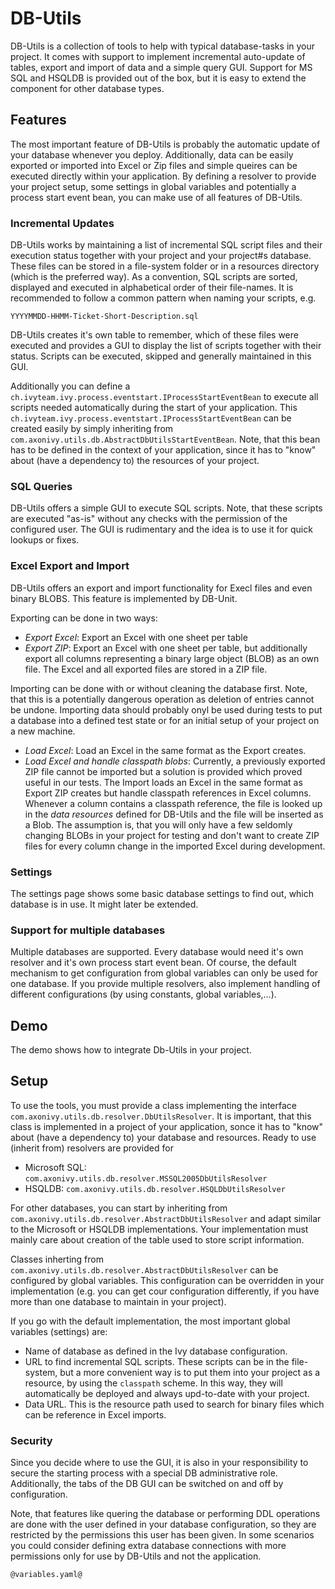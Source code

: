 <!--
Dear developer!     

When you create your very valuable documentation, please be aware that this Readme.md is not only published on github. This documentation is also processed automatically and published on our website. For this to work, the two headings "Demo" and "Setup" must not be changed
-->

# DB-Utils

<!--
The explanations under "MY-RRODUCT-NAME" are displayed  e.g. for the Connector A-Trust here: https://market.axonivy.com/a-trust#tab-description   
-->

DB-Utils is a collection of tools to help with typical database-tasks in your project.
It comes with support to implement incremental auto-update of tables, export and import
of data and a simple query GUI.
Support for MS SQL and HSQLDB is provided out of the box, but it is easy to extend the
component for other database types.

## Features

The most important feature of DB-Utils is probably the automatic update of your database whenever you deploy. Additionally, data can be easily exported or imported into Excel or Zip files and simple queires can be executed directly within your application. By defining a resolver to provide your project setup, some settings in global variables and potentially a process start event bean, you can make use of all features of DB-Utils.

### Incremental Updates

DB-Utils works by maintaining a list of incremental SQL script files and their execution status together with your project and your project#s database. These files can be stored in a file-system folder or in a resources directory (which is the preferred way). As a convention, SQL scripts are sorted, displayed and executed in alphabetical order of their file-names. It is recommended to follow a common pattern when naming your scripts, e.g.

`YYYYMMDD-HHMM-Ticket-Short-Description.sql`

DB-Utils creates it's own table to remember, which of these files were executed and provides a GUI to display the list of scripts together with their status. Scripts can be executed, skipped and generally maintained in this GUI.

Additionally you can define a `ch.ivyteam.ivy.process.eventstart.IProcessStartEventBean` to execute all scripts needed
automatically during the start of your application. This `ch.ivyteam.ivy.process.eventstart.IProcessStartEventBean` can be created easily by simply inheriting from `com.axonivy.utils.db.AbstractDbUtilsStartEventBean`. Note, that this bean has to be defined in the context of your application, since it has to "know" about (have a dependency to) the resources of your project.

### SQL Queries

DB-Utils offers a simple GUI to execute SQL scripts. Note, that these scripts are executed "as-is" without any checks with the
permission of the configured user. The GUI is rudimentary and the idea is to use it for quick lookups or fixes.

### Excel Export and Import

DB-Utils offers an export and import functionality for Execl files and even binary BLOBS. This feature is implemented by DB-Unit.

Exporting can be done in two ways:

* *Export Excel*: Export an Excel with one sheet per table
* *Export ZIP*: Export an Excel with one sheet per table, but additionally export all columns representing a binary large object (BLOB) as an own file. The Excel and all exported files are stored in a ZIP file.

Importing can be done with or without cleaning the database first. Note, that this is a potentially dangerous operation as deletion of entries cannot be undone. Importing data should probably onyl be used during tests to put a database into a defined test state or for an initial setup of your project on a new machine.

* *Load Excel*: Load an Excel in the same format as the Export creates.
* *Load Excel and handle classpath blobs*: Currently, a previously exported ZIP file cannot be imported but a solution is provided which proved useful in our tests. The Import loads an Excel in the same format as Export ZIP creates but handle classpath references in Excel columns. Whenever a column contains a classpath reference, the file is looked up in the *data resources* defined for DB-Utils and the file will be inserted as a Blob. The assumption is, that you will only have a few seldomly changing BLOBs in your project for testing and don't want to create ZIP files for every column change in the imported Excel during development.
 
### Settings

The settings page shows some basic database settings to find out, which database is in use. It might later be extended.

### Support for multiple databases

Multiple databases are supported. Every database would need it's own resolver and it's own process start event bean. Of course, the default mechanism to get configuration from global variables can only be used for one database. If you provide multiple resolvers, also implement handling of different configurations (by using constants, global variables,...).

## Demo

The demo shows how to integrate Db-Utils in your project.

<!--
We use all entries under the heading "Demo" for the demo-Tab on our Website, e.g. for the Connector A-Trust here: https://market.axonivy.com/a-trust#tab-demo  
-->

## Setup

To use the tools, you must provide a class implementing the interface `com.axonivy.utils.db.resolver.DbUtilsResolver`. It is important, that this class is implemented in a project of your application, sonce it has to "know" about (have a dependency to) your database and resources. Ready to use (inherit from) resolvers
are provided for
* Microsoft SQL: `com.axonivy.utils.db.resolver.MSSQL2005DbUtilsResolver`
* HSQLDB: `com.axonivy.utils.db.resolver.HSQLDbUtilsResolver`

For other databases, you can start by inheriting from `com.axonivy.utils.db.resolver.AbstractDbUtilsResolver` and adapt similar to
the Microsoft or HSQLDB implementations. Your implementation must mainly care about
creation of the table used to store script information.

Classes inherting from `com.axonivy.utils.db.resolver.AbstractDbUtilsResolver` can be
configured by global variables. This configuration can be overridden in your implementation
(e.g. you can get cour configuration differently, if you have more than one database to
maintain in your project).

If you go with the default implementation, the most important global variables (settings) are:
* Name of database as defined in the Ivy database configuration.
* URL to find incremental SQL scripts. These scripts can be in the file-system, but a more convenient way is to put them into your project as a resource, by using the `classpath` scheme. In this way, they will automatically be deployed and always upd-to-date with your project.
* Data URL. This is the resource path used to search for binary files which can be reference in Excel imports.

### Security

Since you decide where to use the GUI, it is also in your responsibility to secure the starting process with
a special DB administrative role. Additionally, the tabs of the DB GUI can be switched on and off by configuration.

Note, that features like quering the database or performing DDL operations are done with the user defined in your database configuration, so they are restricted by the permissions this user has been given. In some scenarios you could consider defining extra database connections with more permissions only for use by DB-Utils and not the application.

<!--
The entries under the heading "Setup" are filled in this tab, e.g. for the Connector A-Trust here: https://market.axonivy.com/a-trust#tab-setup. 
-->

```
@variables.yaml@
```

